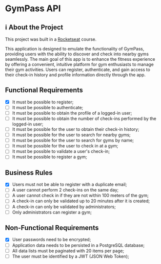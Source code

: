 # GymPass API

## ℹ About the Project

This project was built in a [Rocketseat](https://www.rocketseat.com.br) course. 

This application is designed to emulate the functionality of GymPass, providing users with the ability to discover and check into nearby gyms seamlessly. The main goal of this app is to enhance the fitness experience by offering a convenient, intuitive platform for gym enthusiasts to manage their gym activities. Users can register, authenticate, and gain access to their check-in history and profile information directly through the app.

## Functional Requirements

- [x] It must be possible to register;
- [ ] It must be possible to authenticate;
- [ ] It must be possible to obtain the profile of a logged-in user;
- [ ] It must be possible to obtain the number of check-ins performed by the logged-in user;
- [ ] It must be possible for the user to obtain their check-in history;
- [ ] It must be possible for the user to search for nearby gyms;
- [ ] It must be possible for the user to search for gyms by name;
- [ ] It must be possible for the user to check in at a gym;
- [ ] It must be possible to validate a user's check-in;
- [ ] It must be possible to register a gym;

## Business Rules

- [x] Users must not be able to register with a duplicate email;
- [ ] A user cannot perform 2 check-ins on the same day;
- [ ] A user cannot check in if they are not within 100 meters of the gym;
- [ ] A check-in can only be validated up to 20 minutes after it is created;
- [ ] A check-in can only be validated by administrators;
- [ ] Only administrators can register a gym;

## Non-Functional Requirements

- [x] User passwords need to be encrypted;
- [ ] Application data needs to be persisted in a PostgreSQL database;
- [ ] All data lists must be paginated with 20 items per page;
- [ ] The user must be identified by a JWT (JSON Web Token);